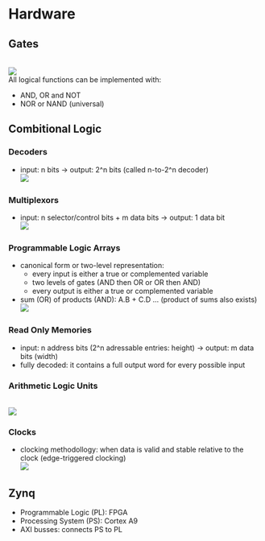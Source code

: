 # Hardware
## Gates
<br>![](https://physicsabout.com/wp-content/uploads/2018/02/logic-gates-min-300x181.png)<br>
All logical functions can be implemented with:
* AND, OR and NOT
* NOR or NAND (universal)
## Combitional Logic
### Decoders
* input: n bits  -> output: 2^n bits (called n-to-2^n decoder)
<br>![](https://cs.nyu.edu/courses/fall07/V22.0436-001/lectures/diagrams/decoder.png)<br>
### Multiplexors
* input: n selector/control bits + m data bits -> output: 1 data bit
<br>![](https://cs.nyu.edu/courses/fall07/V22.0436-001/lectures/diagrams/mux4.png)<br>
### Programmable Logic Arrays
* canonical form or two-level representation: 
  * every input is either a  true  or  complemented  variable
  * two levels of gates (AND then OR or OR then AND)
  * every output is either a  true  or  complemented  variable
* sum (OR) of products (AND): A.B + C.D ... (product of sums also exists)
<br>![](https://cs.nyu.edu/courses/fall07/V22.0436-001/lectures/diagrams/pla3.png)<br>
### Read Only Memories
* input: n address bits (2^n adressable entries: height) -> output: m data bits (width)
* fully decoded: it contains a full output word for every possible input
### Arithmetic Logic Units
<br>![](https://cs.nyu.edu/courses/fall07/V22.0436-001/lectures/diagrams/alu-symbol.png)<br>
### Clocks
* clocking methodollogy: when data is valid and stable relative to the clock (edge-triggered clocking)
<br>![](https://cs.nyu.edu/courses/fall07/V22.0436-001/lectures/diagrams/clock.png)<br>

## Zynq
* Programmable Logic (PL): FPGA
* Processing System (PS): Cortex A9
* AXI busses: connects PS to PL
